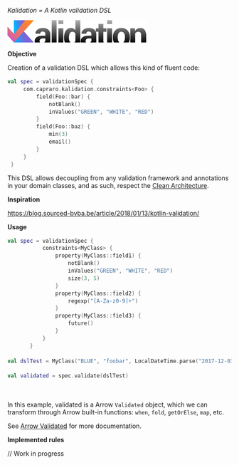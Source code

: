 *Kalidation = A Kotlin validation DSL*

![Kalidation](Kalidation-logo.png?raw=true)

**Objective**

Creation of a validation DSL which allows this kind of fluent code:

```kotlin
val spec = validationSpec {
     com.capraro.kalidation.constraints<Foo> {
         field(Foo::bar) {
             notBlank()
             inValues("GREEN", "WHITE", "RED")
         }
         field(Foo::baz) {
             min(3)
             email()
         }
     }
 }
 ```
 
This DSL allows decoupling from any validation framework and annotations in your domain classes, and as such, respect the [Clean Architecture](https://8thlight.com/blog/uncle-bob/2012/08/13/the-clean-architecture.html).
  
**Inspiration**

https://blog.sourced-bvba.be/article/2018/01/13/kotlin-validation/

 **Usage**
 
 ```kotlin
val spec = validationSpec {
            constraints<MyClass> {
                property(MyClass::field1) {
                    notBlank()
                    inValues("GREEN", "WHITE", "RED")
                    size(3, 5)
                }
                property(MyClass::field2) {
                    regexp("[A-Za-z0-9]+")
                }
                property(MyClass::field3) {
                    future()
                }                
            }
        }
        
val dslTest = MyClass("BLUE", "foobar", LocalDateTime.parse("2017-12-03T10:15:30"))

val validated = spec.validate(dslTest)     

   
  ```

In this example, validated is a Arrow `Validated` object, which we can transform through Arrow built-in functions: `when`, `fold`, `getOrElse`, `map`, etc.

See [Arrow Validated](https://arrow-kt.io/docs/datatypes/validated/#validated) for more documentation.
 
 **Implemented rules**
 
 // Work in progress
 